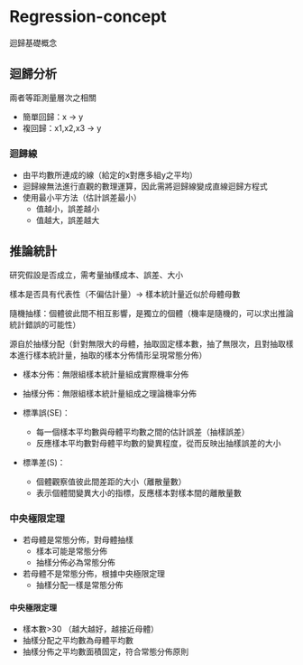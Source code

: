 # Regression-concept
 迴歸基礎概念
 
## 迴歸分析
兩者等距測量層次之相關
- 簡單回歸：x -> y
- 複回歸：x1,x2,x3 -> y

### 迴歸線
- 由平均數所連成的線（給定的x對應多組y之平均）
- 迴歸線無法進行直觀的數理運算，因此需將迴歸線變成直線迴歸方程式
- 使用最小平方法（估計誤差最小）
    - 值越小，誤差越小
    - 值越大，誤差越大

## 推論統計
研究假設是否成立，需考量抽樣成本、誤差、大小

樣本是否具有代表性（不偏估計量）-> 樣本統計量近似於母體母數

隨機抽樣：個體彼此間不相互影響，是獨立的個體（機率是隨機的，可以求出推論統計錯誤的可能性）

源自於抽樣分配（針對無限大的母體，抽取固定樣本數，抽了無限次，且對抽取樣本進行樣本統計量，抽取的樣本分佈情形呈現常態分佈）
- 樣本分佈：無限組樣本統計量組成實際機率分佈
- 抽樣分佈：無限組樣本統計量組成之理論機率分佈

- 標準誤(SE)：
  - 每一個樣本平均數與母體平均數之間的估計誤差（抽樣誤差）
  - 反應樣本平均數對母體平均數的變異程度，從而反映出抽樣誤差的大小
- 標準差(S)：
  - 個體觀察值彼此間差距的大小（離散量數）
  - 表示個體間變異大小的指標，反應樣本對樣本間的離散量數

### 中央極限定理
- 若母體是常態分佈，對母體抽樣
  - 樣本可能是常態分佈
  - 抽樣分佈必為常態分佈
- 若母體不是常態分佈，根據中央極限定理
  - 抽樣分配一樣是常態分佈
#### 中央極限定理
- 樣本數>30 （越大越好，越接近母體）
- 抽樣分配之平均數為母體平均數
- 抽樣分佈之平均數面積固定，符合常態分佈原則

